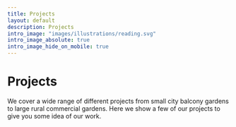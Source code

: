 ```yaml
---
title: Projects
layout: default
description: Projects
intro_image: "images/illustrations/reading.svg"
intro_image_absolute: true
intro_image_hide_on_mobile: true
---
```


# Projects

We cover a wide range of different projects from small city balcony gardens to large rural commercial gardens. Here we show a few of our projects to give you some idea of our work. 